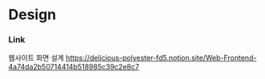 # Design

### Link
웹사이트 화면 설계 https://delicious-polyester-fd5.notion.site/Web-Frontend-4a74da2b50714414b518985c39c2e8c7
